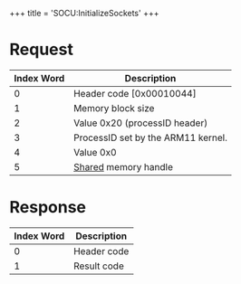 +++
title = 'SOCU:InitializeSockets'
+++

# Request

| Index Word | Description                            |
|------------|----------------------------------------|
| 0          | Header code \[0x00010044\]             |
| 1          | Memory block size                      |
| 2          | Value 0x20 (processID header)          |
| 3          | ProcessID set by the ARM11 kernel.     |
| 4          | Value 0x0                              |
| 5          | [Shared](SVC "wikilink") memory handle |

# Response

| Index Word | Description |
|------------|-------------|
| 0          | Header code |
| 1          | Result code |